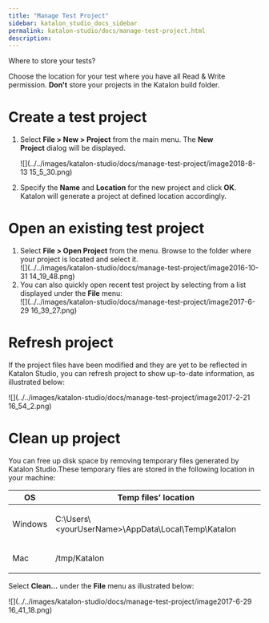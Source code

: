```yaml
---
title: "Manage Test Project" 
sidebar: katalon_studio_docs_sidebar
permalink: katalon-studio/docs/manage-test-project.html 
description: 
---
```

Where to store your tests?

Choose the location for your test where you have all Read & Write permission. **Don't** store your projects in the Katalon build folder.

Create a test project
=====================

1.  Select **File > New > Project** from the main menu. The **New Project** dialog will be displayed.
    
    ![](../../images/katalon-studio/docs/manage-test-project/image2018-8-13 15_5_30.png)
    
2.  Specify the **Name** and **Location** for the new project and click **OK**. Katalon will generate a project at defined location accordingly.
    

Open an existing test project
=============================

1.  Select **File > Open Project** from the menu. Browse to the folder where your project is located and select it.  
    ![](../../images/katalon-studio/docs/manage-test-project/image2016-10-31 14_19_48.png)
2.  You can also quickly open recent test project by selecting from a list displayed under the **File** menu:  
    ![](../../images/katalon-studio/docs/manage-test-project/image2017-6-29 16_39_27.png)

Refresh project
===============

If the project files have been modified and they are yet to be reflected in Katalon Studio, you can refresh project to show up-to-date information, as illustrated below:

![](../../images/katalon-studio/docs/manage-test-project/image2017-2-21 16_54_2.png)

Clean up project
================

You can free up disk space by removing temporary files generated by Katalon Studio.These temporary files are stored in the following location in your machine:

<table><thead><tr><th>OS</th><th>Temp files’ location</th></tr></thead><tbody><tr><td><p>Windows</p></td><td><p>C:\Users\&lt;yourUserName&gt;\AppData\Local\Temp\Katalon</p></td></tr><tr><td><p>Mac</p></td><td><p>/tmp/Katalon</p></td></tr></tbody></table>

Select **Clean...** under the **File** menu as illustrated below:

![](../../images/katalon-studio/docs/manage-test-project/image2017-6-29 16_41_18.png)